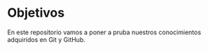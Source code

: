 # Objetivos

En este repositorio vamos a poner a pruba nuestros conocimientos adquiridos en
Git y GitHub.
